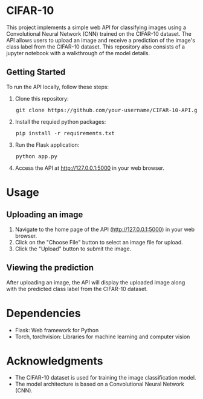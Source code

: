 # CIFAR-10
This project implements a simple web API for classifying images using a Convolutional Neural Network (CNN) trained on the CIFAR-10 dataset. The API allows users to upload an image and receive a prediction of the image's class label from the CIFAR-10 dataset. This repository also consists of a jupyter notebook with a walkthrough of the model details. 
## Getting Started

To run the API locally, follow these steps:

1. Clone this repository:
<pre>
   git clone https://github.com/your-username/CIFAR-10-API.git
</pre>
2. Install the requied python packages:
<pre>
   pip install -r requirements.txt
</pre>
3. Run the Flask application:
<pre>
   python app.py
</pre>
4. Access the API at http://127.0.0.1:5000 in your web browser.
# Usage
## Uploading an image
1. Navigate to the home page of the API (http://127.0.0.1:5000) in your web browser.
2. Click on the "Choose File" button to select an image file for upload.
3. Click the "Upload" button to submit the image.
## Viewing the prediction
After uploading an image, the API will display the uploaded image along with the predicted class label from the CIFAR-10 dataset.

# Dependencies
* Flask: Web framework for Python
* Torch, torchvision: Libraries for machine learning and computer vision

# Acknowledgments
* The CIFAR-10 dataset is used for training the image classification model.
* The model architecture is based on a Convolutional Neural Network (CNN).
